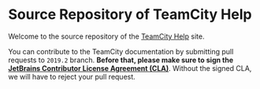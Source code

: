 # Source Repository of TeamCity Help

Welcome to the source repository of the [TeamCity Help](https://www.jetbrains.com/help/teamcity/teamcity-documentation.html) site.

You can contribute to the TeamCity documentation by submitting pull requests to `2019.2` branch. __Before that, please make sure to sign the [JetBrains Contributor License Agreement (CLA)](https://www.jetbrains.com/agreements/cla/)__. Without the signed CLA, we will have to reject your pull request.	
